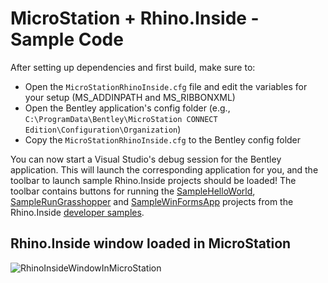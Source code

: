 # MicroStation + Rhino.Inside - Sample Code

After setting up dependencies and first build, make sure to:
- Open the `MicroStationRhinoInside.cfg` file and edit the variables for your setup (MS_ADDINPATH and MS_RIBBONXML)
- Open the Bentley application's config folder (e.g., `C:\ProgramData\Bentley\MicroStation CONNECT Edition\Configuration\Organization`)
- Copy the `MicroStationRhinoInside.cfg` to the Bentley config folder

You can now start a Visual Studio's debug session for the Bentley application. This will launch the corresponding application for you, and the toolbar to launch sample Rhino.Inside projects should be loaded! The toolbar contains buttons for running the [SampleHelloWorld](https://github.com/mcneel/rhino-developer-samples/tree/7/rhino.inside/dotnet/SampleHelloWorld), [SampleRunGrasshopper](https://github.com/mcneel/rhino-developer-samples/tree/7/rhino.inside/dotnet/SampleRunGrasshopper) and [SampleWinFormsApp](https://github.com/mcneel/rhino-developer-samples/tree/7/rhino.inside/dotnet/SampleWinFormsApp) projects from the Rhino.Inside [developer samples](https://github.com/mcneel/rhino-developer-samples/tree/7/rhino.inside).

## Rhino.Inside window loaded in MicroStation
![RhinoInsideWindowInMicroStation](https://user-images.githubusercontent.com/69314485/153686973-71b3cca0-76b8-4968-a1cc-a4677c0a85a8.PNG)
